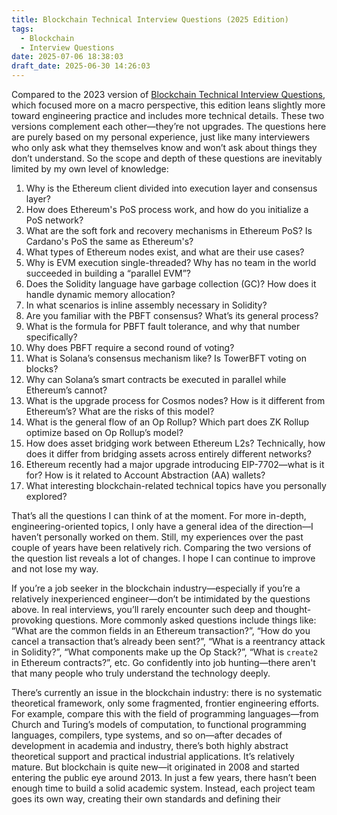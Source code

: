 ```yaml
---
title: Blockchain Technical Interview Questions (2025 Edition)
tags:
  - Blockchain
  - Interview Questions
date: 2025-07-06 18:38:03
draft_date: 2025-06-30 14:26:03
---
```


Compared to the 2023 version of [Blockchain Technical Interview Questions](/2023/07/12/区块链技术面试题/), which focused more on a macro perspective, this edition leans slightly more toward engineering practice and includes more technical details. These two versions complement each other—they’re not upgrades. The questions here are purely based on my personal experience, just like many interviewers who only ask what they themselves know and won’t ask about things they don’t understand. So the scope and depth of these questions are inevitably limited by my own level of knowledge:

1. Why is the Ethereum client divided into execution layer and consensus layer?
2. How does Ethereum's PoS process work, and how do you initialize a PoS network?
3. What are the soft fork and recovery mechanisms in Ethereum PoS? Is Cardano's PoS the same as Ethereum's?
4. What types of Ethereum nodes exist, and what are their use cases?
5. Why is EVM execution single-threaded? Why has no team in the world succeeded in building a “parallel EVM”?
6. Does the Solidity language have garbage collection (GC)? How does it handle dynamic memory allocation?
7. In what scenarios is inline assembly necessary in Solidity?
8. Are you familiar with the PBFT consensus? What’s its general process?
9. What is the formula for PBFT fault tolerance, and why that number specifically?
10. Why does PBFT require a second round of voting?
11. What is Solana’s consensus mechanism like? Is TowerBFT voting on blocks?
12. Why can Solana’s smart contracts be executed in parallel while Ethereum’s cannot?
13. What is the upgrade process for Cosmos nodes? How is it different from Ethereum’s? What are the risks of this model?
14. What is the general flow of an Op Rollup? Which part does ZK Rollup optimize based on Op Rollup’s model?
15. How does asset bridging work between Ethereum L2s? Technically, how does it differ from bridging assets across entirely different networks?
16. Ethereum recently had a major upgrade introducing EIP-7702—what is it for? How is it related to Account Abstraction (AA) wallets?
17. What interesting blockchain-related technical topics have you personally explored?

That’s all the questions I can think of at the moment. For more in-depth, engineering-oriented topics, I only have a general idea of the direction—I haven’t personally worked on them. Still, my experiences over the past couple of years have been relatively rich. Comparing the two versions of the question list reveals a lot of changes. I hope I can continue to improve and not lose my way.

If you’re a job seeker in the blockchain industry—especially if you’re a relatively inexperienced engineer—don’t be intimidated by the questions above. In real interviews, you’ll rarely encounter such deep and thought-provoking questions. More commonly asked questions include things like: “What are the common fields in an Ethereum transaction?”, “How do you cancel a transaction that’s already been sent?”, “What is a reentrancy attack in Solidity?”, “What components make up the Op Stack?”, “What is `create2` in Ethereum contracts?”, etc. Go confidently into job hunting—there aren't that many people who truly understand the technology deeply.

There’s currently an issue in the blockchain industry: there is no systematic theoretical framework, only some fragmented, frontier engineering efforts. For example, compare this with the field of programming languages—from Church and Turing’s models of computation, to functional programming languages, compilers, type systems, and so on—after decades of development in academia and industry, there’s both highly abstract theoretical support and practical industrial applications. It’s relatively mature. But blockchain is quite new—it originated in 2008 and started entering the public eye around 2013. In just a few years, there hasn’t been enough time to build a solid academic system. Instead, each project team goes its own way, creating their own standards and defining their

